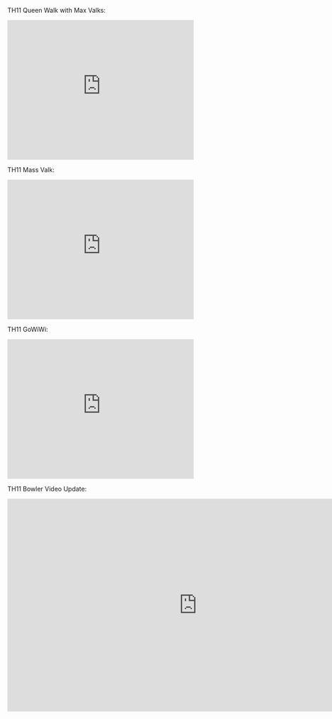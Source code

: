 
TH11 Queen Walk with Max Valks:

<iframe width="420" height="315" src="https://www.youtube.com/embed/uKYegVOhC5g" frameborder="0" allowfullscreen></iframe>

TH11 Mass Valk:

<iframe width="420" height="315" src="https://www.youtube.com/embed/Dl71xqK6QlQ" frameborder="0" allowfullscreen></iframe>

TH11 GoWiWi:

<iframe width="420" height="315" src="https://www.youtube.com/embed/q5971KtWouo" frameborder="0" allowfullscreen></iframe>

TH11 Bowler Video Update:

<iframe width="854" height="480" src="https://www.youtube.com/embed/DI4qUHIB0P8" frameborder="0" allowfullscreen></iframe>


